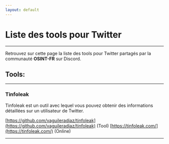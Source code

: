 ```yaml
---
layout: default
---
```


# Liste des tools pour Twitter

---

Retrouvez sur cette page la liste des tools pour Twitter partagés par la communauté **OSINT-FR** sur Discord.

## Tools:

---

### Tinfoleak

Tinfoleak est un outil avec lequel vous pouvez obtenir des informations détaillées sur un utilisateur de Twitter.

[https://github.com/vaguileradiaz/tinfoleak](https://github.com/vaguileradiaz/tinfoleak) (Tool)
[https://tinfoleak.com/](https://tinfoleak.com/) (Online)

---